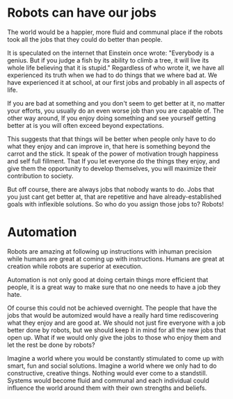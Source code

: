 
# Robots can have our jobs

The world would be a happier, more fluid and communal place if the robots took all the jobs that they could do better than people.

It is speculated on the internet that Einstein once wrote: "Everybody is a genius. But if you judge a fish by its ability to climb a tree, it will live its whole life believing that it is stupid." Regardless of who wrote it, we have all experienced its truth when we had to do things that we where bad at. We have experienced it at school, at our first jobs and probably in all aspects of life.

If you are bad at something and you don't seem to get better at it, no matter your efforts, you usually do an even worse job than you are capable of. The other way around, If you enjoy doing something and see yourself getting better at is you will often exceed beyond expectations.

This suggests that that things will be better when people only have to do what they enjoy and can improve in, that here is something beyond the carrot and the stick. It speak of the power of motivation trough happiness and self full fillment. That If you let everyone do the things they enjoy, and give them the opportunity to develop themselves, you will maximize their contribution to society.

But off course, there are always jobs that nobody wants to do. Jobs that you just cant get better at, that are repetitive and have already-established goals with inflexible solutions. So who do you assign those jobs to? Robots!

# Automation
Robots are amazing at following up instructions with inhuman precision while humans are great at coming up with instructions. Humans are great at creation while robots are superior at execution.

Automation is not only good at doing certain things more efficient that people, it is a great way to make sure that no one needs to have a job they hate.

Of course this could not be achieved overnight. The people that have the jobs that would be automized would have a really hard time rediscovering what they enjoy and are good at. We should not just fire everyone with a job better done by robots, but we should keep it in mind for all the new jobs that open up. What if we would only give the jobs to those who enjoy them and let the rest be done by robots?

Imagine a world where you would be constantly stimulated to come up with smart, fun and social solutions. Imagine a world where we only had to do constructive, creative things. Nothing would ever come to a standstill. Systems would become fluid and communal and each individual could influence the world around them with their own strengths and beliefs.
